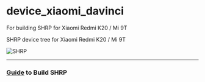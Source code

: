 # device_xiaomi_davinci
For building SHRP for Xiaomi Redmi K20 / Mi 9T

SHRP device tree for Xiaomi Redmi K20 / Mi 9T

![SHRP](https://github.com/SKYHAWK-Recovery-Project/platform_manifest_twrp_omni/raw/9.0/banner.png)

---------------


### [Guide](https://skyhawk-recovery-project.github.io/#/guide) to Build SHRP
